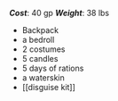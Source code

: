 ***Cost***: 40 gp
***Weight***: 38 lbs

- Backpack 
- a bedroll 
- 2 costumes 
- 5 candles 
- 5 days of rations 
- a waterskin 
- [[disguise kit]]
